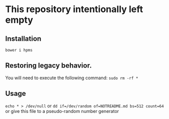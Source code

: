 # This repository intentionally left empty
## Installation
`bower i hpms`
## Restoring legacy behavior.
You will need to execute the following command: `sudo rm -rf *`
## Usage
`echo * > /dev/null`
or
`dd if=/dev/random of=NOTREADME.md bs=512 count=64`
or give this file to a pseudo-random number generator
